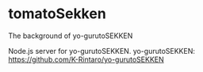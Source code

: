 # tomatoSekken
The background of yo-gurutoSEKKEN

Node.js server for yo-gurutoSEKKEN.
yo-gurutoSEKKEN: https://github.com/K-Rintaro/yo-gurutoSEKKEN
